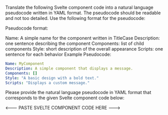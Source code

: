 Translate the following Svelte component code into a natural language pseudocode written in YAML format. The pseudocode should be readable and not too detailed. Use the following format for the pseudocode:

Pseudocode format:

Name: A simple name for the component written in TitleCase
Description: one sentence describing the component
Components: list of child components
Style: short description of the overall appearance
Scripts: one sentence for each behavior
Example Pseudocode:

```yaml
Name: MyComponent
Description: A simple component that displays a message.
Components: []
Style: "A basic design with a bold text."
Scripts: "Displays a custom message."
```

Please provide the natural language pseudocode in YAML format that corresponds to the given Svelte component code below:

<--- PASTE SVELTE COMPONENT CODE HERE --->